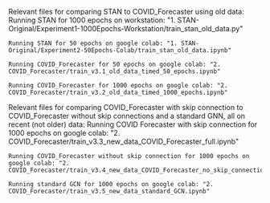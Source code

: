 Relevant files for comparing STAN to COVID_Forecaster using old data: 
    Running STAN for 1000 epochs on workstation: "1. STAN-Original/Experiment1-1000Epochs-Workstation/train_stan_old_data.py"

    Running STAN for 50 epochs on google colab: "1. STAN-Original/Experiment2-50Epochs-Colab/train_stan_old_data.ipynb"
    
    Running COVID_Forecaster for 50 epochs on google colab: "2. COVID_Forecaster/train_v3.1_old_data_timed_50_epochs.ipynb"

    Running COVID_Forecaster for 1000 epochs on google colab: "2. COVID_Forecaster/train_v3.2_old_data_timed_1000_epochs.ipynb"

Relevant files for comparing COVID_Forecaster with skip connection to COVID_Forecaster without skip connections and a standard GNN, all on recent (not older) data: 
    Running COVID Forecaster with skip connection for 1000 epochs on google colab: "2. COVID_Forecaster/train_v3.3_new_data_COVID_Forecaster_full.ipynb"

    Running COVID_Forecaster without skip connection for 1000 epochs on google colab: "2. COVID_Forecaster/train_v3.4_new_data_COVID_Forecaster_no_skip_connections.ipynb"

    Running standard GCN for 1000 epochs on google colab: "2. COVID_Forecaster/train_v3.5_new_data_standard_GCN.ipynb"